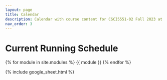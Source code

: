 ```yaml
---
layout: page
title: Calendar
description: Calendar with course content for CSCI5551-02 Fall 2023 at the University of Minnesota.
nav_order: 3
---
```

# Current Running Schedule
{% for module in site.modules %}
{{ module }}
{% endfor %}

<!-- # Snapshot of Planned Schedule
![Calendar](/CSCI5551-Fall23-S2/assets/images/calendar_draft.png){: .cal-img } -->

{% include google_sheet.html %}

<!-- <table>
    <thead>
      {% for row in site.data.google_sheet limit:1 %}
        <tr>
          {% for col in row %}<th>{{col}}</th>{% endfor %}
        </tr>
      {% endfor %}
    </thead>
    <tbody>
      {% for row in site.data.google_sheet offset:1 %}
        <tr>
          {% for col in row %}<td>{{col}}</td>{% endfor %}
        </tr>
      {% endfor %}  
    </tbody>
  </table> -->